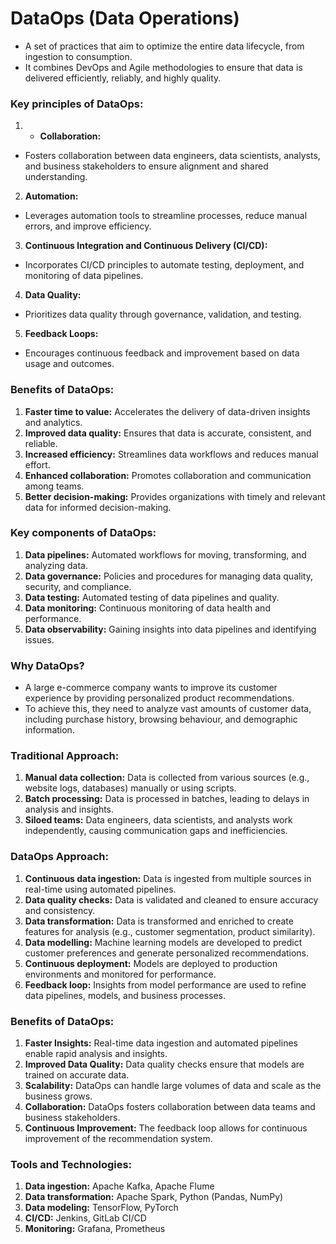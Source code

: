 # **DataOps (Data Operations)**

- A set of practices that aim to optimize the entire data lifecycle, from ingestion to consumption.
- It combines DevOps and Agile methodologies to ensure that data is delivered efficiently, reliably, and highly quality.

### **Key principles of DataOps:**
1. * **Collaboration:** 
- Fosters collaboration between data engineers, data scientists, analysts, and business stakeholders to ensure alignment and shared understanding.

2. **Automation:** 
- Leverages automation tools to streamline processes, reduce manual errors, and improve efficiency.

3. **Continuous Integration and Continuous Delivery (CI/CD):** 
- Incorporates CI/CD principles to automate testing, deployment, and monitoring of data pipelines.

4. **Data Quality:** 
- Prioritizes data quality through governance, validation, and testing.

5. **Feedback Loops:** 
- Encourages continuous feedback and improvement based on data usage and outcomes.

### **Benefits of DataOps:**
1. **Faster time to value:** Accelerates the delivery of data-driven insights and analytics.
2. **Improved data quality:** Ensures that data is accurate, consistent, and reliable.
3. **Increased efficiency:** Streamlines data workflows and reduces manual effort.
4. **Enhanced collaboration:** Promotes collaboration and communication among teams.
5. **Better decision-making:** Provides organizations with timely and relevant data for informed decision-making.

### **Key components of DataOps:**
1. **Data pipelines:** Automated workflows for moving, transforming, and analyzing data.
2. **Data governance:** Policies and procedures for managing data quality, security, and compliance.
3. **Data testing:** Automated testing of data pipelines and quality.
4. **Data monitoring:** Continuous monitoring of data health and performance.
5. **Data observability:** Gaining insights into data pipelines and identifying issues.


### **Why DataOps?**
- A large e-commerce company wants to improve its customer experience by providing personalized product recommendations.
- To achieve this, they need to analyze vast amounts of customer data, including purchase history, browsing behaviour, and demographic information. 

### **Traditional Approach:**
1. **Manual data collection:** Data is collected from various sources (e.g., website logs, databases) manually or using scripts.
2. **Batch processing:** Data is processed in batches, leading to delays in analysis and insights.
3. **Siloed teams:** Data engineers, data scientists, and analysts work independently, causing communication gaps and inefficiencies.

### **DataOps Approach:**
1. **Continuous data ingestion:** Data is ingested from multiple sources in real-time using automated pipelines.
2. **Data quality checks:** Data is validated and cleaned to ensure accuracy and consistency.
3. **Data transformation:** Data is transformed and enriched to create features for analysis (e.g., customer segmentation, product similarity).
4. **Data modelling:** Machine learning models are developed to predict customer preferences and generate personalized recommendations.
5. **Continuous deployment:** Models are deployed to production environments and monitored for performance.
6. **Feedback loop:** Insights from model performance are used to refine data pipelines, models, and business processes.

### **Benefits of DataOps:**

1. **Faster Insights:** Real-time data ingestion and automated pipelines enable rapid analysis and insights.
2. **Improved Data Quality:** Data quality checks ensure that models are trained on accurate data.
3. **Scalability:** DataOps can handle large volumes of data and scale as the business grows.
4. **Collaboration:** DataOps fosters collaboration between data teams and business stakeholders.
5. **Continuous Improvement:** The feedback loop allows for continuous improvement of the recommendation system.

### **Tools and Technologies:**
1. **Data ingestion:** Apache Kafka, Apache Flume
2. **Data transformation:** Apache Spark, Python (Pandas, NumPy)
3. **Data modeling:** TensorFlow, PyTorch
4. **CI/CD:** Jenkins, GitLab CI/CD
5. **Monitoring:** Grafana, Prometheus
